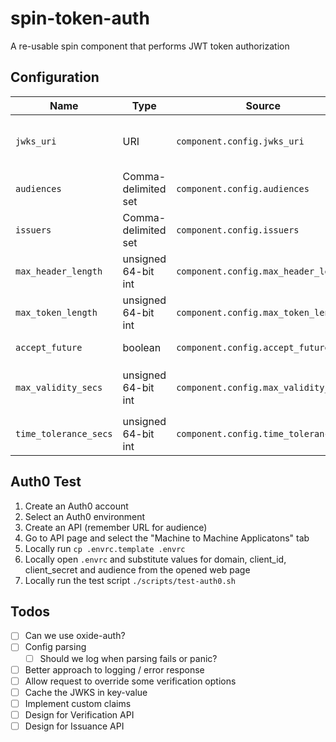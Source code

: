 # spin-token-auth

A re-usable spin component that performs JWT token authorization

## Configuration

| Name                  | Type                | Source                               | Purpose                                                                          |
| --------------------- | ------------------- | ------------------------------------ | -------------------------------------------------------------------------------- |
| `jwks_uri`            | URI                 | `component.config.jwks_uri`          | URI pointing to a hosted JWKS file like http://example.com/.well-known/jwks.json |
| `audiences`           | Comma-delimited set | `component.config.audiences`         | Will reject tokens whose audience is not in this supplied set.                   |
| `issuers`             | Comma-delimited set | `component.config.issuers`           | Will reject tokens whose issuer is not in this supplied set.                     |
| `max_header_length`   | unsigned 64-bit int | `component.config.max_header_length` | Maximum unsafe, untrusted, unverified JWT header length to accept.               |
| `max_token_length`    | unsigned 64-bit int | `component.config.max_token_length`  | Maximum token length to accept.                                                  |
| `accept_future`       | boolean             | `component.config.accept_future`     | Accept tokens created with a date in the future.                                 |
| `max_validity_secs`   | unsigned 64-bit int | `component.config.max_validity_secs` | Reject tokens created more than `max_validity_secs` seconds ago.                 |
| `time_tolerance_secs` | unsigned 64-bit int | `component.config.time_tolerance`    | How much clock drift to tolerate when verifying token timestamps.                |

## Auth0 Test

1. Create an Auth0 account
2. Select an Auth0 environment
3. Create an API (remember URL for audience)
4. Go to API page and select the "Machine to Machine Applicatons" tab
5. Locally run `cp .envrc.template .envrc`
6. Locally open `.envrc` and substitute values for domain, client_id, client_secret and audience from the opened web page
7. Locally run the test script `./scripts/test-auth0.sh`

## Todos

-   [ ] Can we use oxide-auth?
-   [ ] Config parsing
    -   [ ] Should we log when parsing fails or panic?
-   [ ] Better approach to logging / error response
-   [ ] Allow request to override some verification options
-   [ ] Cache the JWKS in key-value
-   [ ] Implement custom claims
-   [ ] Design for Verification API
-   [ ] Design for Issuance API
